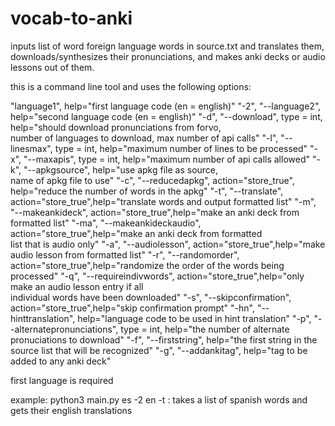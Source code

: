 # vocab-to-anki
inputs list of word foreign language words in source.txt and translates them, downloads/synthesizes their pronunciations, and makes anki decks or audio lessons out of them.

this is a command line tool and uses the following options:

"language1", help="first language code (en = english)"
"-2", "--language2", help="second language code (en = english)"
"-d", "--download", type = int,
							help="should download pronunciations from forvo, \
							number of languages to download, max number of api calls"
"-l", "--linesmax", type = int,
							help="maximum number of lines to be processed"
"-x", "--maxapis", type = int,
							help="maximum number of api calls allowed"
"-k", "--apkgsource", help="use apkg file as source, \
							name of apkg file to use"
"-c", "--reducedapkg", action="store_true", help="reduce the number of words in the apkg"
"-t", "--translate", action="store_true",help="translate words and output formatted list"
"-m", "--makeankideck", action="store_true",help="make an anki deck from formatted list"
"-ma", "--makeankideckaudio", action="store_true",help="make an anki deck from formatted \
						list that is audio only"
"-a", "--audiolesson", action="store_true",help="make audio lesson from formatted list"
"-r", "--randomorder", action="store_true",help="randomize the order of the words being processed"
"-q", "--requireindivwords", action="store_true",help="only make an audio lesson entry if all \
							individual words have been downloaded"
"-s", "--skipconfirmation", action="store_true",help="skip confirmation prompt"
"-hn", "--hinttranslation", help="language code to be used in hint translation"
"-p", "--alternatepronunciations", type = int, 
							help="the number of alternate pronuciations to download"
"-f", "--firststring", help="the first string in the source list that will be recognized"
"-g", "--addankitag", help="tag to be added to any anki deck"

first language is required

example:
python3 main.py es -2 en -t  :  takes a list of spanish words and gets their english translations 

